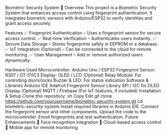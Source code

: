  Biometric Security System 🔐
Overview
This project is a Biometric Security System that enhances access control using fingerprint authentication. It integrates biometric sensors with Arduino/ESP32 to verify identities and grant access securely.

Features
✅ Fingerprint Authentication – Uses a fingerprint sensor for secure access control.
✅ Real-time Verification – Authenticates users instantly.
✅ Secure Data Storage – Stores fingerprints safely in EEPROM or a database.
✅ IoT Integration (Optional) – Can be connected to the cloud for remote monitoring.
✅ User Management – Add or remove authorized users dynamically.

Hardware Used
Microcontroller: Arduino Uno / ESP32
Fingerprint Sensor: R307 / GT-511C3
Display: OLED / LCD (Optional)
Relay Module: For controlling doors/locks
Buzzer & LED: For status indication
Software & Libraries
Arduino IDE
Adafruit Fingerprint Sensor Library
SPI / I2C for OLED Display (Optional)
MQTT / Firebase (For IoT features, if included)
Installation & Setup
Clone this repository:
sh
Copy
Edit
git clone https://github.com/yourusername/biometric-security-system.git
cd biometric-security-system
Install required libraries in Arduino IDE.
Connect the fingerprint sensor and other components.
Upload the code to the microcontroller.
Enroll fingerprints and test authentication.
Future Enhancements
🔹 Face recognition integration
🔹 Cloud-based access control
🔹 Mobile app for remote monitoring
